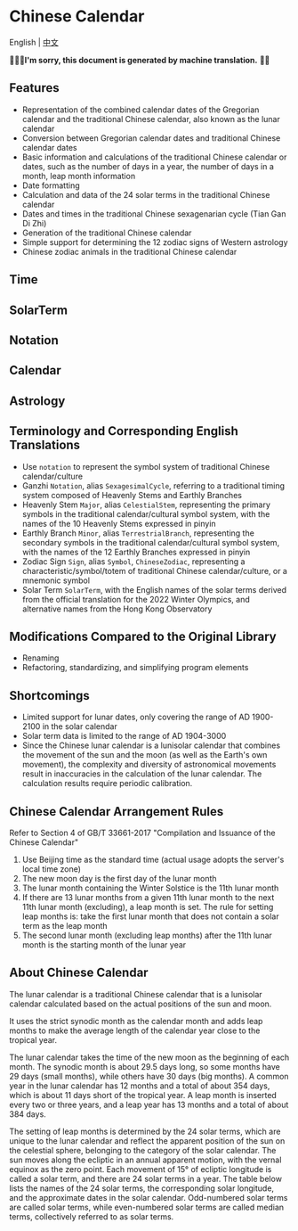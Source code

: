 
# Chinese Calendar

English | [中文](README.zh.md)

👨🏻‍💻**I'm sorry, this document is generated by machine translation.** 🚀😅

## Features

- Representation of the combined calendar dates of the Gregorian calendar and the traditional Chinese calendar, also known as the lunar calendar
- Conversion between Gregorian calendar dates and traditional Chinese calendar dates
- Basic information and calculations of the traditional Chinese calendar or dates, such as the number of days in a year, the number of days in a month, leap month information
- Date formatting
- Calculation and data of the 24 solar terms in the traditional Chinese calendar
- Dates and times in the traditional Chinese sexagenarian cycle (Tian Gan Di Zhi)
- Generation of the traditional Chinese calendar
- Simple support for determining the 12 zodiac signs of Western astrology
- Chinese zodiac animals in the traditional Chinese calendar

## Time

## SolarTerm

## Notation

## Calendar

## Astrology

## Terminology and Corresponding English Translations

- Use `notation` to represent the symbol system of traditional Chinese calendar/culture
- Ganzhi `Notation`, alias `SexagesimalCycle`, referring to a traditional timing system 
  composed of Heavenly Stems and Earthly Branches
- Heavenly Stem `Major`, alias `CelestialStem`, representing the primary symbols in the 
  traditional calendar/cultural symbol system, with the names of the 10 Heavenly Stems 
  expressed in pinyin
- Earthly Branch `Minor`, alias `TerrestrialBranch`, representing the secondary symbols 
  in the traditional calendar/cultural symbol system, with the names of the 12 Earthly 
  Branches expressed in pinyin
- Zodiac Sign `Sign`, alias `Symbol`, `ChineseZodiac`, representing a characteristic/symbol/totem 
  of traditional Chinese calendar/culture, or a mnemonic symbol
- Solar Term `SolarTerm`, with the English names of the solar terms derived from the official 
  translation for the 2022 Winter Olympics, and alternative names from the Hong Kong Observatory

## Modifications Compared to the Original Library

- Renaming
- Refactoring, standardizing, and simplifying program elements

## Shortcomings

- Limited support for lunar dates, only covering the range of AD 1900-2100 in the solar calendar
- Solar term data is limited to the range of AD 1904-3000
- Since the Chinese lunar calendar is a lunisolar calendar that combines the movement of the sun 
  and the moon (as well as the Earth's own movement), the complexity and diversity of astronomical
  movements result in inaccuracies in the calculation of the lunar calendar. The calculation results
  require periodic calibration.

## Chinese Calendar Arrangement Rules

Refer to Section 4 of GB/T 33661-2017 "Compilation and Issuance of the Chinese Calendar"

1. Use Beijing time as the standard time (actual usage adopts the server's local time zone)
2. The new moon day is the first day of the lunar month
3. The lunar month containing the Winter Solstice is the 11th lunar month
4. If there are 13 lunar months from a given 11th lunar month to the next 11th lunar month (excluding), 
   a leap month is set. The rule for setting leap months is: take the first lunar month that does not 
   contain a solar term as the leap month
5. The second lunar month (excluding leap months) after the 11th lunar month is the starting month of 
   the lunar year

## About Chinese Calendar

The lunar calendar is a traditional Chinese calendar that is a lunisolar calendar calculated based on the actual positions of the sun and moon.

It uses the strict synodic month as the calendar month and adds leap months to make the average length of the calendar year close to the tropical year.

The lunar calendar takes the time of the new moon as the beginning of each month. The synodic month is about 29.5 days long, so some months have 29 days (small months), while others have 30 days (big months). A common year in the lunar calendar has 12 months and a total of about 354 days, which is about 11 days short of the tropical year. A leap month is inserted every two or three years, and a leap year has 13 months and a total of about 384 days.

The setting of leap months is determined by the 24 solar terms, which are unique to the lunar calendar and reflect the apparent position of the sun on the celestial sphere, belonging to the category of the solar calendar. The sun moves along the ecliptic in an annual apparent motion, with the vernal equinox as the zero point. Each movement of 15° of ecliptic longitude is called a solar term, and there are 24 solar terms in a year. The table below lists the names of the 24 solar terms, the corresponding solar longitude, and the approximate dates in the solar calendar. Odd-numbered solar terms are called solar terms, while even-numbered solar terms are called median terms, collectively referred to as solar terms.
